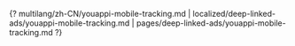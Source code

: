 {? multilang/zh-CN/youappi-mobile-tracking.md | localized/deep-linked-ads/youappi-mobile-tracking.md | pages/deep-linked-ads/youappi-mobile-tracking.md ?}

